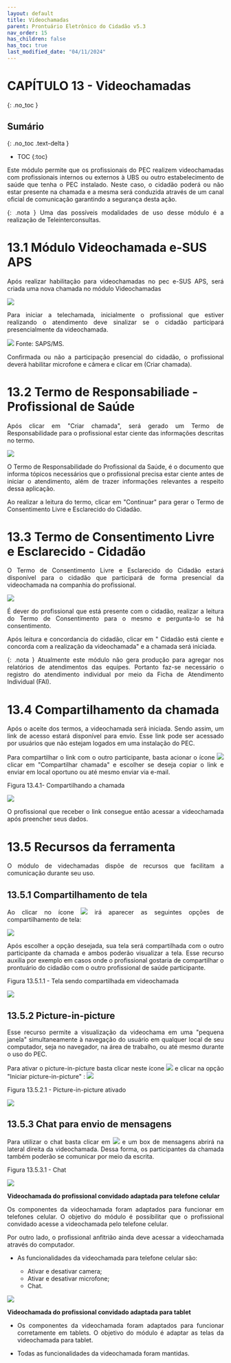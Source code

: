 ```yaml
---
layout: default
title: Videochamadas
parent: Prontuário Eletrônico do Cidadão v5.3
nav_order: 15
has_children: false
has_toc: true
last_modified_date: "04/11/2024"
---
```


<head>
    <style>
        p{text-align:justify};
    </style>
</head>

# CAPÍTULO 13 - Videochamadas
{: .no_toc }

## Sumário
{: .no_toc .text-delta }

- TOC
{:toc}

Este módulo permite que os profissionais do PEC realizem videochamadas com profissionais internos ou externos à UBS ou outro estabelecimento de saúde que tenha o PEC instalado. Neste caso, o cidadão poderá ou não estar presente na chamada e a mesma será conduzida através de um canal oficial de comunicação garantindo a segurança desta ação.

{: .nota }
Uma das possíveis modalidades de uso desse módulo é a realização de Teleinterconsultas. 

#  13.1 Módulo Videochamada e-SUS APS

Após realizar habilitação para videochamadas no pec e-SUS APS, será criada uma nova chamada no módulo Videochamadas

![](media/video2.png)

Para iniciar a telechamada, inicialmente o profissional que estiver realizando o atendimento deve sinalizar se o cidadão participará presencialmente da videochamada. 

![](media/video3.png)
Fonte: SAPS/MS.

Confirmada ou não a participação presencial do cidadão, o profissional deverá habilitar microfone e câmera e clicar em (Criar chamada).

# 13.2 Termo de Responsabiliade - Profissional de Saúde

Após clicar em "Criar chamada", será gerado um Termo de Responsabilidade para o profissional estar ciente das informações descritas no termo.

![](media/video4.png)

O Termo de Responsabilidade do Profissional da Saúde, é o documento que informa tópicos necessários que o profissional precisa estar ciente antes de iniciar o atendimento, além de trazer informações relevantes a respeito dessa aplicação.

Ao realizar a leitura do termo, clicar em "Continuar" para gerar o Termo de Consentimento Livre e Esclarecido do Cidadão.


# 13.3 Termo de Consentimento Livre e Esclarecido - Cidadão

O Termo de Consentimento Livre e Esclarecido do Cidadão estará disponível para o cidadão que participará de forma presencial da videochamada na companhia do profissional.

![](media/video5.png)

É dever do profissional que está presente com o cidadão, realizar a leitura do Termo de Consentimento para o mesmo e pergunta-lo se há consentimento. 

Após leitura e concordancia do cidadão, clicar em " Cidadão está ciente e concorda com a realização da videochamada" e a chamada será iniciada. 

{: .nota }
Atualmente este módulo não gera produção para agregar nos relatórios de atendimentos das equipes. Portanto faz-se necessário o registro do atendimento individual por meio da Ficha de Atendimento Individual (FAI).

# 13.4 Compartilhamento da chamada

Após o aceite dos termos, a videochamada será iniciada. Sendo assim, um link de acesso estará disponível para envio. Esse link pode ser acessado por usuários que não estejam logados em uma instalação do PEC. 

Para compartilhar o link com o outro participante, basta acionar o ícone ![](media/video9.png) clicar em "Compartilhar chamada" e escolher se deseja copiar o link e enviar em local oportuno ou até mesmo enviar via e-mail.

Figura 13.4.1- Compartilhando a chamada

![](media/video14.png)

O profissional que receber o link consegue então acessar a videochamada após preencher seus dados.

# 13.5 Recursos da ferramenta 

O módulo de videchamadas dispõe de recursos que facilitam a comunicação durante seu uso.

## 13.5.1 Compartilhamento de tela

Ao clicar no ícone ![](media/video6.png) irá aparecer as seguintes opções de compartilhamento de tela: 

![](media/video7.png)

Após escolher a opção desejada, sua tela será compartilhada com o outro participante da chamada e ambos poderão visualizar a tela. Esse recurso auxilia por exemplo em casos onde o profissional gostaria de compartilhar o prontuário do cidadão com o outro profissional de saúde participante.

Figura 13.5.1.1 - Tela sendo compartilhada em videochamada

![](media/video8.png)

## 13.5.2 Picture-in-picture

Esse recurso permite a visualização da videochama em uma "pequena janela" simultaneamente à navegação do usuário em qualquer local de seu computador, seja no navegador, na área de trabalho, ou até mesmo durante o uso do PEC. 

Para ativar o picture-in-picture basta clicar neste ícone ![](media/video9.png) e clicar na opção "Iniciar picture-in-picture" : ![](media/video10.png)

Figura 13.5.2.1 - Picture-in-picture ativado

![](media/video11.png)

## 13.5.3 Chat para envio de mensagens 

Para utilizar o chat basta clicar em ![](media/video12.png) e um box de mensagens abrirá na lateral direita da videochamada. Dessa forma, os participantes da chamada também poderão se comunicar por meio da escrita.

Figura 13.5.3.1 - Chat 

![](media/video13.png)

**Videochamada do profissional convidado adaptada para telefone celular**

Os componentes da videochamada foram adaptados para funcionar em telefones celular. O objetivo do módulo é possibilitar que o profissional convidado acesse a videochamada pelo telefone celular. 

Por outro lado, o profissional anfitrião ainda deve acessar a videochamada através do computador.

* As funcionalidades da videochamada para telefone celular são:

    * Ativar e desativar camera;
    * Ativar e desativar microfone;
    * Chat.

![](media/video_chamada.png)

**Videochamada do profissional convidado adaptada para tablet**

* Os componentes da videochamada foram adaptados para funcionar corretamente em tablets. O objetivo do módulo é adaptar as telas da videochamada para tablet. 

* Todas as funcionalidades da videochamada foram mantidas.


